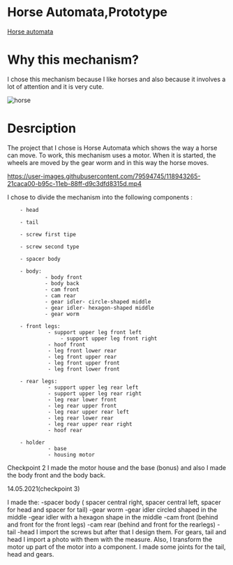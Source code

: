 # Horse Automata,Prototype

[Horse automata](https://www.youtube.com/watch?v=dtO8aX2QzzY)

# Why this mechanism?
I chose this mechanism because I like horses and also because it involves a lot of attention and it is very cute.
 
![horse](https://user-images.githubusercontent.com/79594745/118943038-f051fe80-b95b-11eb-9969-98aa213c3c0c.jpg)

# Desrciption

The project that I chose is Horse Automata which shows the way a horse can move.
To work, this mechanism uses a motor.
When it is started, the wheels are moved by the gear worm and in this way the horse moves.

https://user-images.githubusercontent.com/79594745/118943265-21caca00-b95c-11eb-88ff-d9c3dfd8315d.mp4



I chose to divide the mechanism into the following components :

		- head

		- tail

		- screw first tipe

		- screw second type

		- spacer body

		- body:
		        - body front
		        - body back
		        - cam front
		        - cam rear
		        - gear idler- circle-shaped middle 
		        - gear idler- hexagon-shaped middle
		        - gear worm

		- front legs:
		         - support upper leg front left
      		         - support upper leg front right
		         - hoof front
		         - leg front lower rear
		         - leg front upper rear
		         - leg front upper front
		         - leg front lower front

		- rear legs:
		         - support upper leg rear left
		         - support upper leg rear right
		         - leg rear lower front
		         - leg rear upper front
		         - leg rear upper rear left
		         - leg rear lower rear
		         - leg rear upper rear right
		         - hoof rear

		- holder
		         - base
		         - housing motor

Checkpoint 2
I made the motor house and the base (bonus) and also I made the body front and the body back.

14.05.2021(checkpoint 3)

I made the: 
		-spacer body ( spacer central right, spacer central left, spacer for head and spacer for tail)
		-gear worm 
		-gear idler circled shaped in the middle
		-gear idler with a hexagon shape in the middle
		-cam front (behind and front for the front legs)
		-cam rear (behind and front for the rearlegs)
		-tail
		-head
I import the screws but after that I design them.
For gears, tail and head I import a photo with them with the measure.
Also, I transform the motor up part of the motor into a component.
I made some joints for the tail, head and gears.

	
